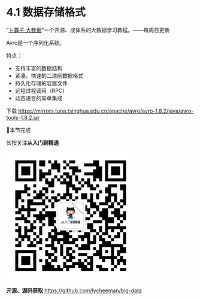 # 4.1 数据存储格式

“[卜算子·大数据](https://github.com/lycheeman/big-data)”一个开源、成体系的大数据学习教程。——每周日更新

Avro是一个序列化系统。

特点：

- 支持丰富的数据结构
- 紧凑、快速的二进制数据格式
- 持久化存储的容器文件
- 远程过程调用（RPC）
- 动态语言的简单集成

下载
https://mirrors.tuna.tsinghua.edu.cn/apache/avro/avro-1.8.2/java/avro-tools-1.8.2.jar


:clap:本节完成

长按关注**从入门到精通**

![](./../image/user/share/qrcode_for_gh_6932763778ef_344.jpg)

**开源、源码获取**   https://github.com/lycheeman/big-data
